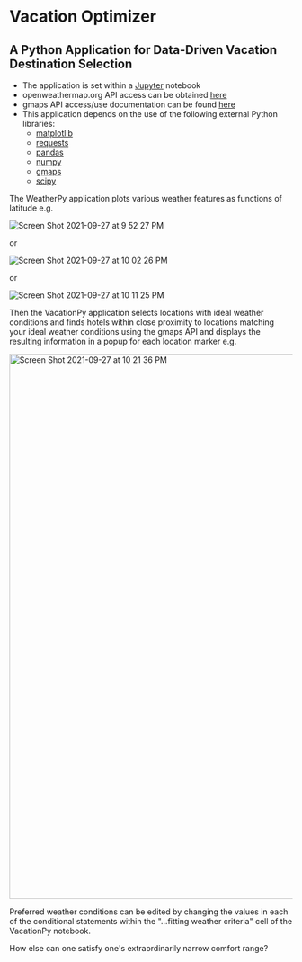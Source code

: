 # Vacation Optimizer
## A Python Application for Data-Driven Vacation Destination Selection
* The application is set within a [Jupyter](https://jupyter.org/) notebook
* openweathermap.org API access can be obtained [here](https://openweathermap.org/appid)
* gmaps API access/use documentation can be found [here](https://developers.google.com/maps/documentation/geocoding/get-api-key)
* This application depends on the use of the following external Python libraries:
  * [matplotlib](https://matplotlib.org/)
  * [requests](https://docs.python-requests.org/en/latest/)  
  * [pandas](https://pandas.pydata.org/)
  * [numpy](https://numpy.org/)
  * [gmaps](https://pypi.org/project/gmaps/)
  * [scipy](https://www.scipy.org/) 

The WeatherPy application plots various weather features as functions of latitude e.g.

![Screen Shot 2021-09-27 at 9 52 27 PM](https://user-images.githubusercontent.com/79673051/135020567-8cafdb4f-211d-435a-af1a-ba0024d1b663.png)

or 

![Screen Shot 2021-09-27 at 10 02 26 PM](https://user-images.githubusercontent.com/79673051/135021315-a10f2816-eb46-45f5-9603-966802d492f2.png)

or 

![Screen Shot 2021-09-27 at 10 11 25 PM](https://user-images.githubusercontent.com/79673051/135021954-3362fc8f-ba98-4335-97f5-66aafe8c55bf.png)

Then the VacationPy application selects locations with ideal weather conditions and finds hotels within close proximity to locations matching your ideal weather conditions using the gmaps API and displays the resulting information in a popup for each location marker e.g.

<img width="969" alt="Screen Shot 2021-09-27 at 10 21 36 PM" src="https://user-images.githubusercontent.com/79673051/135022793-54d2bed8-e7e1-4b82-92ed-d5b69bcc4530.png">

Preferred weather conditions can be edited by changing the values in each of the conditional statements within the "...fitting weather criteria" cell of the VacationPy notebook.

How else can one satisfy one's extraordinarily narrow comfort range?
